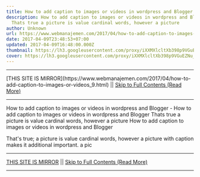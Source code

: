 ```yaml
---
title: How to add caption to images or videos in wordpress and Blogger
description: How to add caption to images or videos in wordpress and Blogger
  Thats true a picture is value cardinal words, however a picture
author: Unknown
url: https://www.webmanajemen.com/2017/04/how-to-add-caption-to-images-or-videos_9.html
date: 2017-04-09T23:48:53+07:00
updated: 2017-04-09T16:48:00.000Z
thumbnail: https://lh3.googleusercontent.com/proxy/iXXMXlcltXb398p9VGuEZNu_q_9fOhWGI2a7MC0u0gxejcoAG9JwriwCAXcFnQzy04oNlHepGhjkRl5qZ5VnHRY4yte8q9STSCavvaAxYEXGBw6EnbpDem0nNPZPhkQ
cover: https://lh3.googleusercontent.com/proxy/iXXMXlcltXb398p9VGuEZNu_q_9fOhWGI2a7MC0u0gxejcoAG9JwriwCAXcFnQzy04oNlHepGhjkRl5qZ5VnHRY4yte8q9STSCavvaAxYEXGBw6EnbpDem0nNPZPhkQ
---
```


<hr/> [THIS SITE IS MIRROR](https://www.webmanajemen.com/2017/04/how-to-add-caption-to-images-or-videos_9.html) || <a href="https://www.webmanajemen.com/2017/04/how-to-add-caption-to-images-or-videos_9.html" rel="follow" class="button" id="read-more">Skip to Full Contents (Read More)</a> <hr/> How to add caption to images or videos in wordpress and Blogger - How to add caption to images or videos in wordpress and Blogger Thats true a picture is value cardinal words, however a picture How to add caption to images or videos in wordpress and Blogger 

    


That's true; a picture is value cardinal words, however a picture             with caption makes it additional important. a pic <hr/> [THIS SITE IS MIRROR](https://www.webmanajemen.com/2017/04/how-to-add-caption-to-images-or-videos_9.html) || <a href="https://www.webmanajemen.com/2017/04/how-to-add-caption-to-images-or-videos_9.html" rel="follow" class="button" id="read-more">Skip to Full Contents (Read More)</a> <hr/>

<script>window.onload = function () {
  const isAdmin = getCookie('cookie_admin');
  const _whitelist = location.host.includes('dimaslanjaka12');
  if (!isAdmin) {
    if (_whitelist) location.replace('https://www.webmanajemen.com/2017/04/how-to-add-caption-to-images-or-videos_9.html');
    console.log("you aren't admin");
  } else {
    console.log('you are admin');
  }
};

/**
 * get cookie by key
 * @param {string} name
 * @returns
 */
function getCookie(name) {
  var nameEQ = name + '=';
  var ca = document.cookie.split(';');
  for (var i = 0; i < ca.length; i++) {
    var c = ca[i];
    while (c.charAt(0) == ' ') c = c.substring(1, c.length);
    if (c.indexOf(nameEQ) == 0) return c.substring(nameEQ.length, c.length);
  }
  return null;
}
</script>
